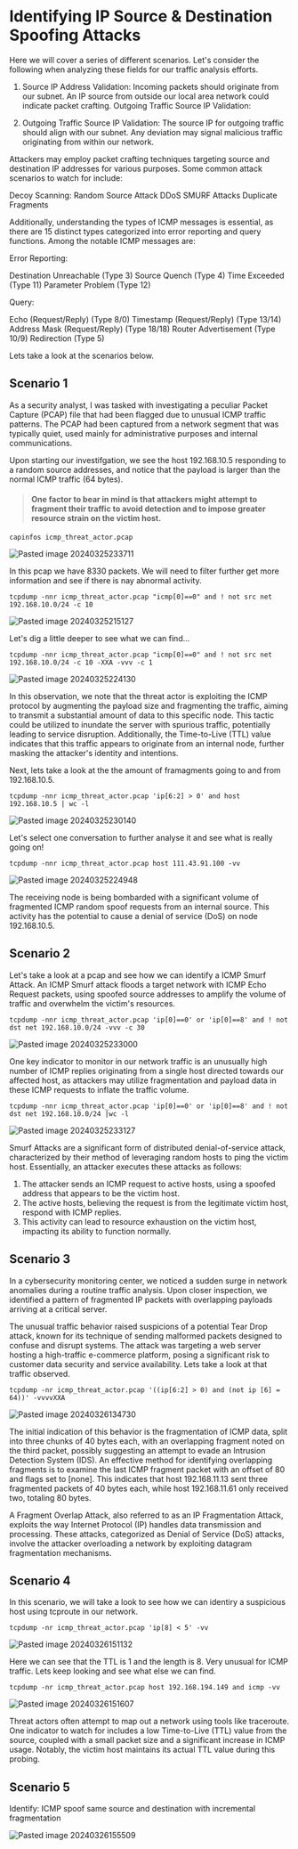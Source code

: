 # Identifying IP Source & Destination Spoofing Attacks

Here we will cover a series of different scenarios. Let's consider the following when analyzing these fields for our traffic analysis efforts.

1. Source IP Address Validation: Incoming packets should originate from our subnet. An IP source from outside our local area network could indicate packet crafting.
Outgoing Traffic Source IP Validation:

2. Outgoing Traffic Source IP Validation: The source IP for outgoing traffic should align with our subnet. Any deviation may signal malicious traffic originating from within our network.

Attackers may employ packet crafting techniques targeting source and destination IP addresses for various purposes. Some common attack scenarios to watch for include: 

Decoy Scanning:
Random Source Attack DDoS 
SMURF Attacks
Duplicate Fragments

Additionally, understanding the types of ICMP messages is essential, as there are 15 distinct types categorized into error reporting and query functions. Among the notable ICMP messages are:

Error Reporting:

Destination Unreachable (Type 3) 
Source Quench (Type 4)
Time Exceeded (Type 11)
Parameter Problem (Type 12)

Query:

Echo (Request/Reply) (Type 8/0)
Timestamp (Request/Reply) (Type 13/14)
Address Mask (Request/Reply) (Type 18/18)
Router Advertisement (Type 10/9)
Redirection (Type 5)

Lets take a look at the scenarios below. 

## Scenario 1

As a security analyst, I was tasked with investigating a peculiar Packet Capture (PCAP) file that had been flagged due to unusual ICMP traffic patterns. The PCAP had been captured from a network segment that was typically quiet, used mainly for administrative purposes and internal communications.

Upon starting our investifgation, we see the host 192.168.10.5 responding to a random source addresses, and notice that the payload is larger than the normal ICMP traffic (64 bytes). 

>#### One factor to bear in mind is that attackers might attempt to fragment their traffic to avoid detection and to impose greater resource strain on the victim host. 

```
capinfos icmp_threat_actor.pcap
```
![Pasted image 20240325233711](https://github.com/lm3nitro/Projects/assets/55665256/f74024b1-c25b-4779-b500-6b5f929b5332)

In this pcap we have 8330 packets. We will need to filter further get more information and see if there is nay abnormal activity.

```
tcpdump -nnr icmp_threat_actor.pcap "icmp[0]==0" and ! not src net 192.168.10.0/24 -c 10
```

![Pasted image 20240325215127](https://github.com/lm3nitro/Projects/assets/55665256/2a1a793e-7a85-4578-b9b4-e0d8ca9c7dd1)

Let's dig a little deeper to see what we can find...
```
tcpdump -nnr icmp_threat_actor.pcap "icmp[0]==0" and ! not src net 192.168.10.0/24 -c 10 -XXA -vvv -c 1
```
![Pasted image 20240325224130](https://github.com/lm3nitro/Projects/assets/55665256/b6036d71-520f-4cc4-a977-716d985c61cb)

In this observation, we note that the threat actor is exploiting the ICMP protocol by augmenting the payload size and fragmenting the traffic, aiming to transmit a substantial amount of data to this specific node. This tactic could be utilized to inundate the server with spurious traffic, potentially leading to service disruption. Additionally, the Time-to-Live (TTL) value indicates that this traffic appears to originate from an internal node, further masking the attacker's identity and intentions.

Next, lets take a look at the the amount of framagments going to and from 192.168.10.5.
```
tcpdump -nnr icmp_threat_actor.pcap 'ip[6:2] > 0' and host 192.168.10.5 | wc -l
```

![Pasted image 20240325230140](https://github.com/lm3nitro/Projects/assets/55665256/2a53c996-5fa4-448f-b89b-c21b2cb9e8a5)

Let's select one conversation to further analyse it and see what is really going on! 
```
tcpdump -nnr icmp_threat_actor.pcap host 111.43.91.100 -vv
```

![Pasted image 20240325224948](https://github.com/lm3nitro/Projects/assets/55665256/21865b21-ddea-4b62-8927-f3d32e126100)

The receiving node is being bombarded with a significant volume of fragmented ICMP random spoof requests from an internal source. This activity has the potential to cause a denial of service (DoS) on node 192.168.10.5.

## Scenario 2

Let's take a look at a pcap and see how we can identify a ICMP Smurf Attack. An ICMP Smurf attack floods a target network with ICMP Echo Request packets, using spoofed source addresses to amplify the volume of traffic and overwhelm the victim's resources.
```
tcpdump -nnr icmp_threat_actor.pcap 'ip[0]==0' or 'ip[0]==8' and ! not dst net 192.168.10.0/24 -vvv -c 30
```
![Pasted image 20240325233000](https://github.com/lm3nitro/Projects/assets/55665256/57e3dd74-2036-4885-a751-6671d0e5a669)

One key indicator to monitor in our network traffic is an unusually high number of ICMP replies originating from a single host directed towards our affected host, as attackers may utilize fragmentation and payload data in these ICMP requests to inflate the traffic volume.
```
tcpdump -nnr icmp_threat_actor.pcap 'ip[0]==0' or 'ip[0]==8' and ! not dst net 192.168.10.0/24 |wc -l
```

![Pasted image 20240325233127](https://github.com/lm3nitro/Projects/assets/55665256/a9623975-6891-495c-80e2-86931112cc38)

Smurf Attacks are a significant form of distributed denial-of-service attack, characterized by their method of leveraging random hosts to ping the victim host. Essentially, an attacker executes these attacks as follows:

1. The attacker sends an ICMP request to active hosts, using a spoofed address that appears to be the victim host.
2. The active hosts, believing the request is from the legitimate victim host, respond with ICMP replies.
3. This activity can lead to resource exhaustion on the victim host, impacting its ability to function normally.

## Scenario 3

In a cybersecurity monitoring center, we noticed a sudden surge in network anomalies during a routine traffic analysis. Upon closer inspection, we identified a pattern of fragmented IP packets with overlapping payloads arriving at a critical server.

The unusual traffic behavior raised suspicions of a potential Tear Drop attack, known for its technique of sending malformed packets designed to confuse and disrupt systems. The attack was targeting a web server hosting a high-traffic e-commerce platform, posing a significant risk to customer data security and service availability. Lets take a look at that traffic observed. 

```
tcpdump -nr icmp_threat_actor.pcap '((ip[6:2] > 0) and (not ip [6] = 64))' -vvvvXXA
```

![Pasted image 20240326134730](https://github.com/lm3nitro/Projects/assets/55665256/6744eff6-3ab6-4a42-bc39-259cd6a5a86b)

The initial indication of this behavior is the fragmentation of ICMP data, split into three chunks of 40 bytes each, with an overlapping fragment noted on the third packet, possibly suggesting an attempt to evade an Intrusion Detection System (IDS). An effective method for identifying overlapping fragments is to examine the last ICMP fragment packet with an offset of 80 and flags set to [none]. This indicates that host 192.168.11.13 sent three fragmented packets of 40 bytes each, while host 192.168.11.61 only received two, totaling 80 bytes.

A Fragment Overlap Attack, also referred to as an IP Fragmentation Attack, exploits the way Internet Protocol (IP) handles data transmission and processing. These attacks, categorized as Denial of Service (DoS) attacks, involve the attacker overloading a network by exploiting datagram fragmentation mechanisms.
 

## Scenario 4

In this scenario, we will take a look to see how we can identiry a suspicious host using tcproute in our network.

```
tcpdump -nr icmp_threat_actor.pcap 'ip[8] < 5' -vv
```
![Pasted image 20240326151132](https://github.com/lm3nitro/Projects/assets/55665256/2f5bb032-63fb-41d4-b800-38a5f9e4ec0c)

Here we can see that the TTL is 1 and the length is 8. Very unusual for ICMP traffic. Lets keep looking and see what else we can find. 

```
tcpdump -nr icmp_threat_actor.pcap host 192.168.194.149 and icmp -vv
```

![Pasted image 20240326151607](https://github.com/lm3nitro/Projects/assets/55665256/6ec1ea9b-efd1-414e-b241-52ed9bb85332)

Threat actors often attempt to map out a network using tools like traceroute. One indicator to watch for includes a low Time-to-Live (TTL) value from the source, coupled with a small packet size and a significant increase in ICMP usage. Notably, the victim host maintains its actual TTL value during this probing.

## Scenario 5

Identify: 
ICMP  spoof  same source and destination with incremental fragmentation

![Pasted image 20240326155509](https://github.com/lm3nitro/Projects/assets/55665256/b1912aaf-1906-4f18-8ab0-4d4a6ec36e75)

